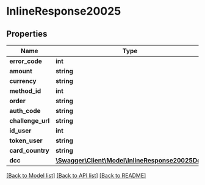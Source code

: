 # InlineResponse20025

## Properties
Name | Type | Description | Notes
------------ | ------------- | ------------- | -------------
**error_code** | **int** |  | [optional] 
**amount** | **string** |  | [optional] 
**currency** | **string** |  | [optional] 
**method_id** | **int** |  | [optional] 
**order** | **string** |  | [optional] 
**auth_code** | **string** |  | [optional] 
**challenge_url** | **string** |  | [optional] 
**id_user** | **int** |  | [optional] 
**token_user** | **string** |  | [optional] 
**card_country** | **string** |  | [optional] 
**dcc** | [**\Swagger\Client\Model\InlineResponse20025Dcc**](InlineResponse20025Dcc.md) |  | [optional] 

[[Back to Model list]](../../README.md#documentation-for-models) [[Back to API list]](../../README.md#documentation-for-api-endpoints) [[Back to README]](../../README.md)

